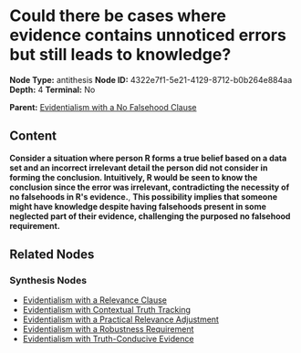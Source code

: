# Could there be cases where evidence contains unnoticed errors but still leads to knowledge?

**Node Type:** antithesis
**Node ID:** 4322e7f1-5e21-4129-8712-b0b264e884aa
**Depth:** 4
**Terminal:** No

**Parent:** [Evidentialism with a No Falsehood Clause](evidentialism-with-a-no-falsehood-clause-synthesis-000e7448-c844-4000-9a53-bde6d975de1b.md)

## Content

**Consider a situation where person R forms a true belief based on a data set and an incorrect irrelevant detail the person did not consider in forming the conclusion. Intuitively, R would be seen to know the conclusion since the error was irrelevant, contradicting the necessity of no falsehoods in R's evidence.**, **This possibility implies that someone might have knowledge despite having falsehoods present in some neglected part of their evidence, challenging the purposed no falsehood requirement.**

## Related Nodes

### Synthesis Nodes

- [Evidentialism with a Relevance Clause](evidentialism-with-a-relevance-clause-synthesis-3bc4c535-46a7-420f-bbbf-1cc853df8297.md)
- [Evidentialism with Contextual Truth Tracking](evidentialism-with-contextual-truth-tracking-synthesis-74ef215f-83f5-4947-8e5a-9aa55da779f5.md)
- [Evidentialism with a Practical Relevance Adjustment](evidentialism-with-a-practical-relevance-adjustment-synthesis-58ee89d3-81c2-49a8-af29-d10814163e23.md)
- [Evidentialism with a Robustness Requirement](evidentialism-with-a-robustness-requirement-synthesis-655e49e6-2183-415e-b1db-eb926d2a1419.md)
- [Evidentialism with Truth-Conducive Evidence](evidentialism-with-truth-conducive-evidence-synthesis-bcb03351-f84c-402e-ae86-f90e9f30568e.md)
